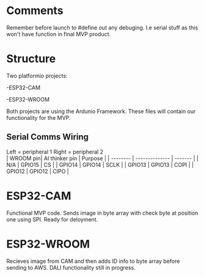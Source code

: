 # Comments 
Remember before launch to #define out any debuging. I.e serial stuff as this won't have function in final MVP product. 

# Structure

Two platformio projects:

-ESP32-CAM 

-ESP32-WROOM

Both projects are using the Ardunio Framework. These files will contain our functionality for the MVP. 

## Serial Comms Wiring

Left = peripheral 1 
Right = peripheral 2  
| WROOM pin| AI thinker pin | Purpose |
| -------- | -------------- | ------- |
|   N/A    | GPIO15         | CS      |
| GPIO14   | GPIO14         | SCLK    |
| GPIO13   | GPIO13         | COPI    |
| GPIO12   | GPIO12         | CIPO    |

# ESP32-CAM

Functional MVP code. Sends image in byte array with check byte at position one using SPI. Ready for deloyment. 

# ESP32-WROOM

Recieves image from CAM and then adds ID info to byte array before sending to AWS. DALI functionality still in progress.
